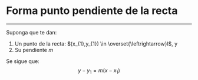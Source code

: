 # Forma punto pendiente de la recta
***
Suponga que te dan:
1. Un punto de la recta: $(x_{1},y_{1}) \in  \overset{\leftrightarrow}l$, y
2. Su pendiente $m$

Se sigue que:
$${y-y_{1}=m(x-x_{1})}$$ 
